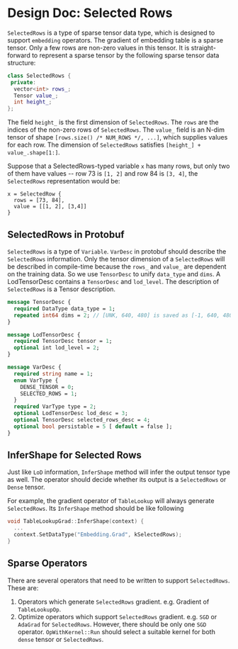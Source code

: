 # Design Doc: Selected Rows

`SelectedRows` is a type of sparse tensor data type, which is designed to support `embedding` operators. The gradient of embedding table is a sparse tensor. Only a few rows are non-zero values in this tensor. It is straight-forward to represent a sparse tensor by the following sparse tensor data structure:

```cpp
class SelectedRows {
 private:
  vector<int> rows_;
  Tensor value_;
  int height_;
};
```

The field `height_` is the first dimension of `SelectedRows`. The `rows` are the indices of the non-zero rows of `SelectedRows`. The `value_` field is an N-dim tensor of shape `[rows.size() /* NUM_ROWS */, ...]`, which supplies values for each row. The dimension of `SelectedRows` satisfies `[height_] + value_.shape[1:]`.

Suppose that a SelectedRows-typed variable `x` has many rows, but only two of them have values -- row 73 is `[1, 2]` and row 84 is `[3, 4]`, the `SelectedRows` representation would be:

```
x = SelectedRow {
  rows = [73, 84],
  value = [[1, 2], [3,4]]
}
```


## SelectedRows in Protobuf

`SelectedRows` is a type of `Variable`. `VarDesc` in protobuf should describe the `SelectedRows` information. Only the tensor dimension of a `SelectedRows` will be described in compile-time because the `rows_` and `value_` are dependent on the training data.
So we use `TensorDesc` to unify `data_type` and `dims`. A LodTensorDesc contains a `TensorDesc` and `lod_level`. The description of `SelectedRows` is a Tensor description.

```proto
message TensorDesc {
  required DataType data_type = 1;
  repeated int64 dims = 2; // [UNK, 640, 480] is saved as [-1, 640, 480]
}

message LodTensorDesc {
  required TensorDesc tensor = 1;
  optional int lod_level = 2;
}

message VarDesc {
  required string name = 1;
  enum VarType {
    DENSE_TENSOR = 0;
    SELECTED_ROWS = 1;
  }
  required VarType type = 2;
  optional LodTensorDesc lod_desc = 3;
  optional TensorDesc selected_rows_desc = 4;
  optional bool persistable = 5 [ default = false ];
}
```

## InferShape for Selected Rows

Just like `LoD` information, `InferShape` method will infer the output tensor type as well. The operator should decide whether its output is a `SelectedRows` or `Dense` tensor.

For example, the gradient operator of `TableLookup` will always generate `SelectedRows`. Its `InferShape` method should be like following

```cpp
void TableLookupGrad::InferShape(context) {
  ...
  context.SetDataType("Embedding.Grad", kSelectedRows);
}
```


## Sparse Operators

There are several operators that need to be written to support `SelectedRows`. These are:

1. Operators which generate `SelectedRows` gradient. e.g. Gradient of `TableLookupOp`.
2. Optimize operators which support `SelectedRows` gradient. e.g. `SGD` or `AdaGrad` for `SelectedRows`. However, there should be only one `SGD` operator. `OpWithKernel::Run` should select a suitable kernel for both `dense` tensor or `SelectedRows`.

